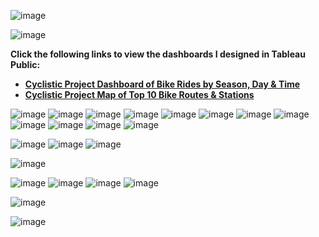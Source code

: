 ![image](https://user-images.githubusercontent.com/110440545/185351124-a89a0cde-1958-46dd-90aa-32007ee929a3.png)

![image](https://user-images.githubusercontent.com/110440545/185743800-bc432233-8c96-4b9c-ba3c-3e2d3f0479cc.png)

 **Click the following links to view the dashboards I designed in Tableau Public:**
* **[Cyclistic Project Dashboard of Bike Rides by Season, Day & Time](https://public.tableau.com/views/CyclisticProjectDashboardofBikeRidesbySeasonDayTime/DashboardRidesbyMonthDayTime?:language=en-US&:display_count=n&:origin=viz_share_link)**
* **[Cyclistic Project Map of Top 10 Bike Routes & Stations](https://public.tableau.com/views/CyclisticProjectMapofTop10BikeRoutesStations/DashboardMap?:language=en-US&:display_count=n&:origin=viz_share_link)**

![image](https://user-images.githubusercontent.com/110440545/185743670-7afd9b5f-644e-443f-8681-581eb5312b9c.png)
![image](https://user-images.githubusercontent.com/110440545/185744102-7414c285-fe04-489f-848e-24d38c781f4f.png)
![image](https://user-images.githubusercontent.com/110440545/185745239-f1fb739f-4202-4694-bfdc-1cc221624899.png)
![image](https://user-images.githubusercontent.com/110440545/185745379-53434532-36f3-4387-a1d4-42ee05fefa8d.png)
![image](https://user-images.githubusercontent.com/110440545/185745832-faec0e4d-2282-4c5e-ae5e-cb93da8f7445.png)
![image](https://user-images.githubusercontent.com/110440545/185745882-5413d16b-7a1c-4281-bb02-d24e2cd5a800.png)
![image](https://user-images.githubusercontent.com/110440545/185745919-5aa017cf-b90f-4d69-8628-e62d6e32b987.png)
![image](https://user-images.githubusercontent.com/110440545/185745944-4a77cc02-ab6e-410f-ab92-9ba18341fd13.png)
![image](https://user-images.githubusercontent.com/110440545/185746047-3cc11cae-643d-45d5-8b0d-81cf3eb8b80d.png)
![image](https://user-images.githubusercontent.com/110440545/185746069-e1946663-72c0-41b0-8bbb-60f3bdc967a2.png)
![image](https://user-images.githubusercontent.com/110440545/185746151-69fd9eb1-6d02-4e6f-adfe-0596eb0ef1bc.png)
![image](https://user-images.githubusercontent.com/110440545/185746187-0bc6ae3b-8043-431d-939d-7ed6ec866565.png)

![image](https://user-images.githubusercontent.com/110440545/185746234-569c2165-41e5-433b-b8e1-11fa96d5ac7a.png)
![image](https://user-images.githubusercontent.com/110440545/185746297-5ee1e637-eaec-4f23-8564-c630785cb4ad.png)
![image](https://user-images.githubusercontent.com/110440545/185746332-ca8071ba-add9-4aa7-a3f1-b3cddccd3e01.png)

![image](https://user-images.githubusercontent.com/110440545/185746390-3a1a21f2-0211-44d1-befa-ba17d703a125.png)

![image](https://user-images.githubusercontent.com/110440545/185751471-c3f65512-78ec-471a-81e2-028d25b1d91b.png)
![image](https://user-images.githubusercontent.com/110440545/185751756-be987f46-af6a-40c1-af15-f0afde683f2b.png)
![image](https://user-images.githubusercontent.com/110440545/185751839-77b0fe87-b61c-4285-9787-cf83ed5a6afb.png)
![image](https://user-images.githubusercontent.com/110440545/185751882-f666ca4d-f7a6-4ad6-ba89-37bf8fcd3672.png)

![image](https://user-images.githubusercontent.com/110440545/185751984-230d5cc9-840c-41d3-ab5f-ca729638bef9.png)

![image](https://user-images.githubusercontent.com/110440545/185752066-273d3ec7-b841-4b55-9117-d075a853aa09.png)















